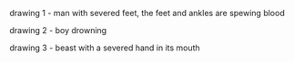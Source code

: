 drawing 1 - man with severed feet, the feet and ankles are spewing blood

drawing 2 - boy drowning

drawing 3 - beast with a severed hand in its mouth